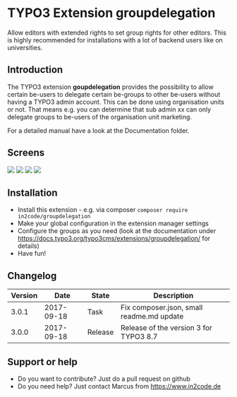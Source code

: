 # TYPO3 Extension groupdelegation

Allow editors with extended rights to set group rights for other editors. 
This is highly recommended for installations with a lot of backend users like on universities. 

## Introduction

The TYPO3 extension **goupdelegation** provides the possibility to allow certain be-users to delegate 
certain be-groups to other be-users without having a TYPO3 admin account. 
This can be done using organisation units or not. 
That means e.g. you can determine that sub admin xx can only delegate groups to be-users of the organisation 
unit marketing.

For a detailed manual have a look at the Documentation folder.

## Screens

<img src="https://docs.typo3.org/typo3cms/extensions/groupdelegation/_images/subadmin_menu.png" />
<img src="https://docs.typo3.org/typo3cms/extensions/groupdelegation/_images/subadmin_edit-user.png" />
<img src="https://docs.typo3.org/typo3cms/extensions/groupdelegation/_images/create_ou.png" />
<img src="https://docs.typo3.org/typo3cms/extensions/groupdelegation/_images/subadmin_group.png" />

## Installation

* Install this extension - e.g. via composer `composer require in2code/groupdelegation`
* Make your global configuration in the extension manager settings
* Configure the groups as you need (look at the documentation under https://docs.typo3.org/typo3cms/extensions/groupdelegation/ for details)
* Have fun!

## Changelog

| Version    | Date       | State      | Description                                                                  |
| ---------- | ---------- | ---------- | ---------------------------------------------------------------------------- |
| 3.0.1      | 2017-09-18 | Task       | Fix composer.json, small readme.md update                                    |
| 3.0.0      | 2017-09-18 | Release    | Release of the version 3 for TYPO3 8.7                                       |

## Support or help

* Do you want to contribute? Just do a pull request on github
* Do you need help? Just contact Marcus from https://www.in2code.de
